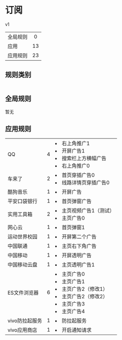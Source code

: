 # 订阅

v1

|||
| - |:-:|
|全局规则|0|
|应用|13|
|应用规则|23|

## 规则类别

|||
| - |:-:|

## 全局规则

暂无

## 应用规则

||||
| - |:-:|-|
|QQ|4|<li>右上角推广1<li>开屏广告1<li>搜索栏上方横幅广告<li>右上角推广0|
|车来了|2|<li>首页穿插广告0<li>线路详情页穿插广告0|
|酷狗音乐|1|<li>开屏广告|
|平安口袋银行|1|<li>首页弹窗广告|
|实用工具箱|2|<li>主页视频广告1（测试）<li>主页广告0|
|网心云|1|<li>首页弹窗1|
|运动世界校园|1|<li>开屏第二个广告|
|中国联通|1|<li>主页右下角广告|
|中国移动|1|<li>开屏透明广告|
|中国移动云盘|1|<li>主页透明广告1|
|ES文件浏览器|6|<li>主页广告0<li>主页广告1<li>主页广告2（修改1）<li>主页广告2（修改2）<li>主页广告3<li>主页广告4|
|vivo防拉起服务|1|<li>防拉起服务|
|vivo应用商店|1|<li>开启通知请求|
